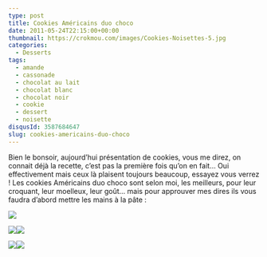 ```yaml
---
type: post
title: Cookies Américains duo choco
date: 2011-05-24T22:15:00+00:00
thumbnail: https://crokmou.com/images/Cookies-Noisettes-5.jpg
categories:
  - Desserts
tags:
  - amande
  - cassonade
  - chocolat au lait
  - chocolat blanc
  - chocolat noir
  - cookie
  - dessert
  - noisette
disqusId: 3587684647
slug: cookies-americains-duo-choco
---
```


Bien le bonsoir, aujourd’hui présentation de cookies, vous me direz, on connait déjà la recette, c’est pas la première fois qu’on en fait… Oui effectivement mais ceux là plaisent toujours beaucoup, essayez vous verrez ! Les cookies Américains duo choco sont selon moi, les meilleurs, pour leur croquant, leur moelleux, leur goût… mais pour approuver mes dires ils vous faudra d’abord mettre les mains à la pâte :<a name="more"></a>

[![](http://3.bp.blogspot.com/-9GF_nDoA4bM/TsFv1BsKViI/AAAAAAAABJQ/f1QOcZz06xY/s1600/Cookies.jpg)](http://3.bp.blogspot.com/-9GF_nDoA4bM/TsFv1BsKViI/AAAAAAAABJQ/f1QOcZz06xY/s1600/Cookies.jpg)

[![](http://2.bp.blogspot.com/-7MuEwbvuDSE/Tdz9vlML7WI/AAAAAAAAAL4/OgGvg6mAyaM/s400/Cookies+Noisettes+4.jpg)](http://2.bp.blogspot.com/-7MuEwbvuDSE/Tdz9vlML7WI/AAAAAAAAAL4/OgGvg6mAyaM/s1600/Cookies+Noisettes+4.jpg)[![](http://3.bp.blogspot.com/-Iaj0LIa1kQw/TdwgrMPfyqI/AAAAAAAAALs/hPh3bHV9LVo/s400/Cookies+Noisettes+3.jpg)](http://3.bp.blogspot.com/-Iaj0LIa1kQw/TdwgrMPfyqI/AAAAAAAAALs/hPh3bHV9LVo/s1600/Cookies+Noisettes+3.jpg)

[![](http://4.bp.blogspot.com/-jeO1xDhF-gA/TdwgoyZFSUI/AAAAAAAAALo/3j9y3KzdSnQ/s400/Cookies+Noisettes+2.jpg)](http://4.bp.blogspot.com/-jeO1xDhF-gA/TdwgoyZFSUI/AAAAAAAAALo/3j9y3KzdSnQ/s1600/Cookies+Noisettes+2.jpg)[![](http://2.bp.blogspot.com/-NUtwZI3f1iU/Tdwgts3cueI/AAAAAAAAALw/fo9rXYpI3tg/s400/Cookies+Noisettes.jpg)](http://2.bp.blogspot.com/-NUtwZI3f1iU/Tdwgts3cueI/AAAAAAAAALw/fo9rXYpI3tg/s1600/Cookies+Noisettes.jpg)

